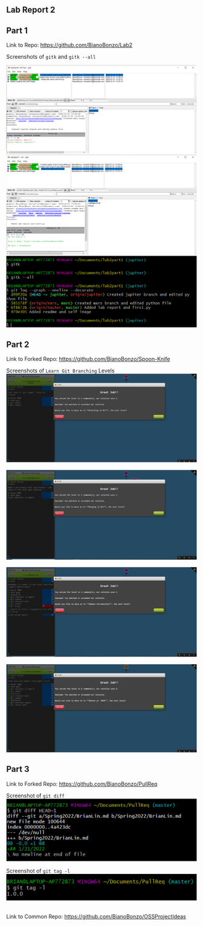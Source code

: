 ## Lab Report 2

## Part 1

Link to Repo: https://github.com/BianoBonzo/Lab2

Screenshots of ```gitk``` and ```gitk --all```<br/>

<img src="../../images/gitk.PNG"><br/>
<img src="../../images/gitkall.PNG"><br/>
<img src="../../images/BranchDiagram.PNG">

## Part 2

Link to Forked Repo: https://github.com/BianoBonzo/Spoon-Knife

Screenshots of ```Learn Git Branching``` Levels <br/>
<img src="../../images/Level1.PNG"><br/><br/>
<img src="../../images/Level2.PNG"><br/><br/>
<img src="../../images/Level3.PNG"><br/><br/>
<img src="../../images/Level4.PNG"><br/>

## Part 3

Link to Forked Repo:  https://github.com/BianoBonzo/PullReq

Screenshot of ```git diff```<br/>
<img src="../../images/gitdiff.PNG"><br/>

Screenshot of ```git tag -l```<br/>
<img src="../../images/gitTag.PNG"><br/><br/>

Link to Common Repo: https://github.com/BianoBonzo/OSSProjectIdeas